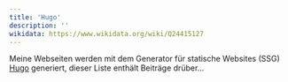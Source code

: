 ```yaml
---
title: 'Hugo'
description: ''
wikidata: https://www.wikidata.org/wiki/Q24415127
---
```


Meine Webseiten werden mit dem Generator für statische Websites (SSG) [Hugo](https://gohugo.io/) generiert, dieser Liste enthält Beiträge drüber...
